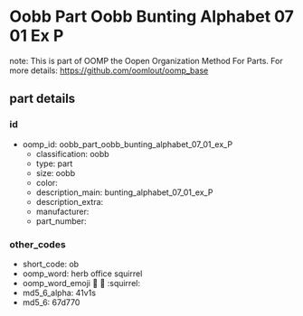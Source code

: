 # Oobb Part Oobb Bunting Alphabet 07 01 Ex P  

note: This is part of OOMP the Oopen Organization Method For Parts. For more details: https://github.com/oomlout/oomp_base

##  part details





### id
* oomp_id: oobb_part_oobb_bunting_alphabet_07_01_ex_P
  * classification: oobb
  * type: part
  * size: oobb
  * color: 
  * description_main: bunting_alphabet_07_01_ex_P
  * description_extra: 
  * manufacturer: 
  * part_number: 

### other_codes
* short_code: ob
* oomp_word: herb office squirrel
* oomp_word_emoji :herb: :office: :squirrel:
* md5_6_alpha: 41v1s
* md5_6: 67d770